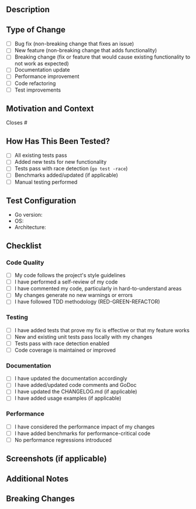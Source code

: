 ## Description

<!-- Provide a brief description of the changes in this PR -->

## Type of Change

<!-- Mark the relevant option with an 'x' -->

- [ ] Bug fix (non-breaking change that fixes an issue)
- [ ] New feature (non-breaking change that adds functionality)
- [ ] Breaking change (fix or feature that would cause existing functionality to not work as expected)
- [ ] Documentation update
- [ ] Performance improvement
- [ ] Code refactoring
- [ ] Test improvements

## Motivation and Context

<!-- Why is this change required? What problem does it solve? -->
<!-- If it fixes an open issue, please link to the issue here -->

Closes #

## How Has This Been Tested?

<!-- Describe the tests you ran to verify your changes -->

- [ ] All existing tests pass
- [ ] Added new tests for new functionality
- [ ] Tests pass with race detection (`go test -race`)
- [ ] Benchmarks added/updated (if applicable)
- [ ] Manual testing performed

## Test Configuration

- Go version:
- OS:
- Architecture:

## Checklist

<!-- Mark completed items with an 'x' -->

### Code Quality
- [ ] My code follows the project's style guidelines
- [ ] I have performed a self-review of my code
- [ ] I have commented my code, particularly in hard-to-understand areas
- [ ] My changes generate no new warnings or errors
- [ ] I have followed TDD methodology (RED-GREEN-REFACTOR)

### Testing
- [ ] I have added tests that prove my fix is effective or that my feature works
- [ ] New and existing unit tests pass locally with my changes
- [ ] Tests pass with race detection enabled
- [ ] Code coverage is maintained or improved

### Documentation
- [ ] I have updated the documentation accordingly
- [ ] I have added/updated code comments and GoDoc
- [ ] I have updated the CHANGELOG.md (if applicable)
- [ ] I have added usage examples (if applicable)

### Performance
- [ ] I have considered the performance impact of my changes
- [ ] I have added benchmarks for performance-critical code
- [ ] No performance regressions introduced

## Screenshots (if applicable)

<!-- Add screenshots to help explain your changes -->

## Additional Notes

<!-- Any additional information that reviewers should know -->

## Breaking Changes

<!-- If this PR introduces breaking changes, describe them here and provide migration guidance -->